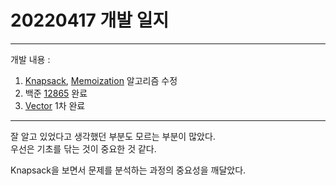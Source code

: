 # 20220417 개발 일지
***
개발 내용 :
1. [Knapsack](../algorithm/knapsack.md), [Memoization](../algorithm/memoization.md) 알고리즘 수정
2. 백준 [12865](../code/12865.cpp) 완료
3. [Vector](../data_structure/vector.md) 1차 완료
***
잘 알고 있었다고 생각했던 부분도 모르는 부분이 많았다.  
우선은 기초를 닦는 것이 중요한 것 같다.

Knapsack을 보면서 문제를 분석하는 과정의 중요성을 깨달았다.  